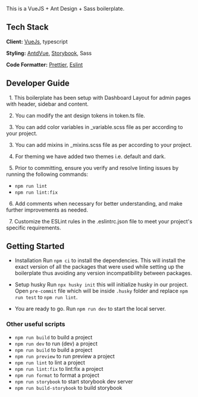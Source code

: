 This is a VueJS + Ant Design + Sass boilerplate.

## Tech Stack

**Client:** [VueJs](https://vuejs.org/), typescript

**Styling:** [AntdVue](https://antdv.com/docs/vue/introduce), [Storybook](https://storybook.js.org/), Sass

**Code Formatter:** [Prettier](https://prettier.io/), [Eslint](https://eslint.org/)

## Developer Guide

&nbsp;&nbsp;1. This boilerplate has been setup with Dashboard Layout for admin pages with header, sidebar and content.

&nbsp;&nbsp;2. You can modify the ant design tokens in token.ts file.

&nbsp;&nbsp;3. You can add color variables in \_variable.scss file as per according to your project.

&nbsp;&nbsp;3. You can add mixins in \_mixins.scss file as per according to your project.

&nbsp;&nbsp;4. For theming we have added two themes i.e. default and dark.

&nbsp;&nbsp;5. Prior to committing, ensure you verify and resolve linting issues by running the following commands:

- `npm run lint`
- `npm run lint:fix`

&nbsp;&nbsp;6. Add comments when necessary for better understanding, and make further improvements as needed.

&nbsp;&nbsp;7. Customize the ESLint rules in the .eslintrc.json file to meet your project's specific requirements.

## Getting Started

- Installation
  Run `npm ci` to install the dependencies. This will install the exact version of all the packages that were used while setting up the boilerplate thus avoiding any version incompatibility between packages.

- Setup husky
  Run `npx husky init` this will initialize husky in our project.
  Open `pre-commit` file which will be inside `.husky` folder and replace `npm run test` to `npm run lint`.

- You are ready to go. Run `npm run dev` to start the local server.

### Other useful scripts

- `npm run build` to build a project
- `npm run dev` to run (dev) a project
- `npm run build` to build a project
- `npm run preview` to run preview a project
- `npm run lint` to lint a project
- `npm run lint:fix` to lint:fix a project
- `npm run format` to format a project
- `npm run storybook` to start storybook dev server
- `npm run build-storybook` to build storybook

